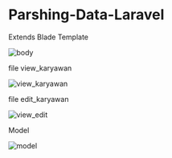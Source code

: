 # Parshing-Data-Laravel

Extends Blade Template

![body](https://github.com/user-attachments/assets/d468933e-d01c-4668-a492-64a9b7ef51ba)

file view_karyawan

![view_karyawan](https://github.com/user-attachments/assets/2470cf86-743b-4226-b5ad-0c50191f1cc1)


file edit_karyawan

![view_edit](https://github.com/user-attachments/assets/e5b175c4-e431-4857-98d7-a6250b1f9724)

Model

![model](https://github.com/user-attachments/assets/05a54ff6-894c-4f4a-8991-3dcaedf72d8b)


